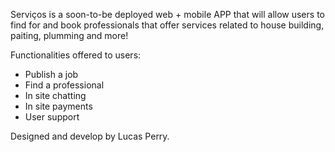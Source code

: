 Serviços is a soon-to-be deployed web + mobile APP that will allow users to find for and book professionals that offer services related to house building, paiting, plumming and more!

Functionalities offered to users:

- Publish a job
- Find a professional
- In site chatting
- In site payments
- User support

Designed and develop by Lucas Perry.
